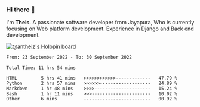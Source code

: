 ### Hi there 👋

I'm <b>Theis</b>. A passionate software developer from Jayapura, Who is currently focusing on Web platform development. Experience in Django and Back end development.

[![@antheiz's Holopin board](https://holopin.io/api/user/board?user=antheiz)](https://holopin.io/@antheiz)

 
 <!--START_SECTION:waka-->

```text
From: 23 September 2022 - To: 30 September 2022

Total Time: 11 hrs 54 mins

HTML         5 hrs 41 mins   >>>>>>>>>>>>-------------   47.79 %
Python       2 hrs 57 mins   >>>>>>-------------------   24.89 %
Markdown     1 hr 48 mins    >>>>---------------------   15.24 %
Bash         1 hr 11 mins    >>>----------------------   10.02 %
Other        6 mins          -------------------------   00.92 %
```

<!--END_SECTION:waka-->
